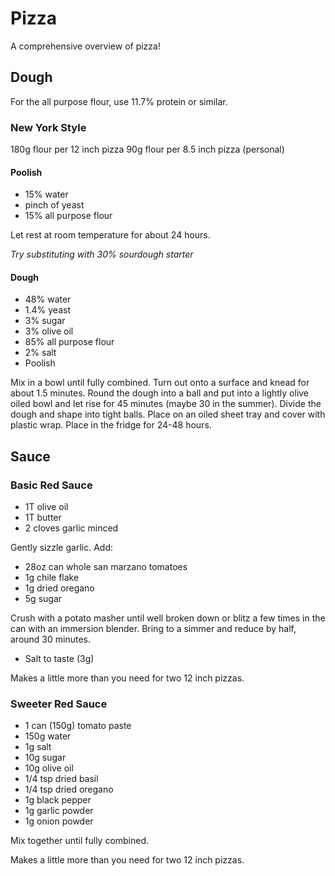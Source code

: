 # Pizza

A comprehensive overview of pizza!

## Dough

For the all purpose flour, use 11.7% protein or similar.


### New York Style

180g flour per 12 inch pizza
90g flour per 8.5 inch pizza (personal)

#### Poolish
* 15% water
* pinch of yeast
* 15% all purpose flour

Let rest at room temperature for about 24 hours. 

_Try substituting with 30% sourdough starter_

#### Dough
* 48% water
* 1.4% yeast
* 3% sugar
* 3% olive oil
* 85% all purpose flour
* 2% salt
* Poolish

Mix in a bowl until fully combined. Turn out onto a surface and knead for about 1.5 minutes. Round the dough into a ball and put into a lightly olive oiled bowl and let rise for 45 minutes (maybe 30 in the summer). Divide the dough and shape into tight balls. Place on an oiled sheet tray and cover with plastic wrap. Place in the fridge for 24-48 hours.


## Sauce

### Basic Red Sauce
* 1T olive oil
* 1T butter
* 2 cloves garlic minced

Gently sizzle garlic. Add: 

* 28oz can whole san marzano tomatoes
* 1g chile flake
* 1g dried oregano 
* 5g sugar

Crush with a potato masher until well broken down or blitz a few times in the can with an immersion blender. Bring to a simmer and reduce by half, around 30 minutes.

* Salt to taste (3g)

Makes a little more than you need for two 12 inch pizzas.

### Sweeter Red Sauce
* 1 can (150g) tomato paste
* 150g water
* 1g salt
* 10g sugar
* 10g olive oil
* 1/4 tsp dried basil
* 1/4 tsp dried oregano
* 1g black pepper
* 1g garlic powder
* 1g onion powder

Mix together until fully combined.

Makes a little more than you need for two 12 inch pizzas.